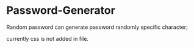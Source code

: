 # Password-Generator

Random password can generate password randomly specific character;


currently css is not added in file.
